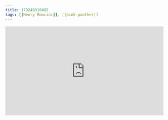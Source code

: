 ```yaml
---
title: 179240310485
tags: [[Henry Mancini]], [[pink panther]]
---
```

<iframe allow="accelerometer; autoplay; clipboard-write; encrypted-media; gyroscope; picture-in-picture" allowfullscreen="" frameborder="0" height="281" id="youtube_iframe" src="https://www.youtube.com/embed/Pw5Nvz1FKLY?feature=oembed&amp;enablejsapi=1&amp;origin=https://safe.txmblr.com&amp;wmode=opaque" width="500"></iframe>